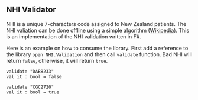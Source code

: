 ﻿## NHI Validator

NHI is a unique 7-characters code assigned to New Zealand patients.
The NHI valiation can be done offline using a simple algorithm ([Wikipedia](https://en.wikipedia.org/wiki/NHI_Number)).
This is an implementation of the NHI validation written in F#.

Here is an example on how to consume the library.
First add a reference to the library `open NHI.Validation` and then call `validate` function.
Bad NHI will return `false`, otherwise, it will return `true`.
    
``` 
validate "DAB8233"
val it : bool = false
``` 

``` 
validate "CGC2720"
val it : bool = true
``` 